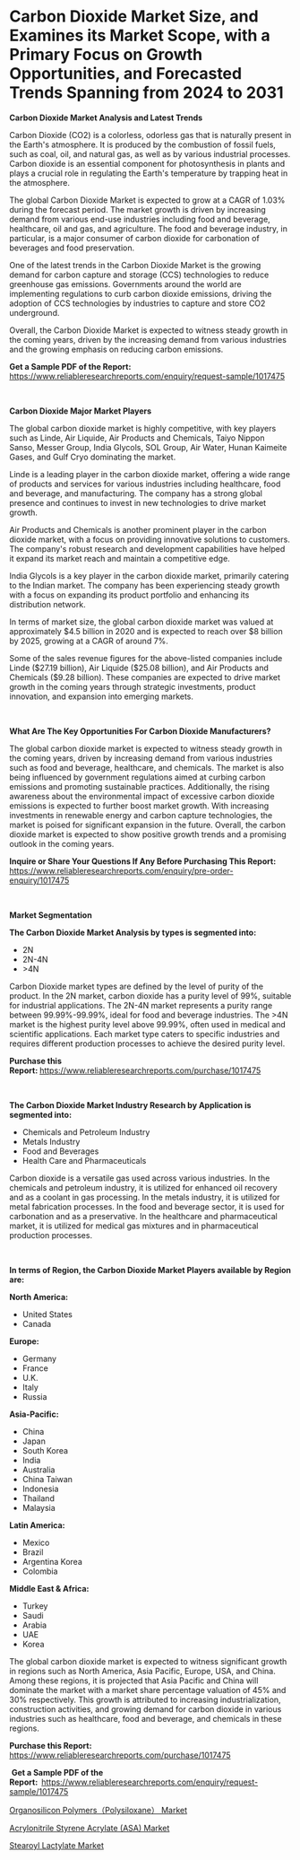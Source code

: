 <p><h1>Carbon Dioxide Market Size, and Examines its Market Scope, with a Primary Focus on Growth Opportunities, and Forecasted Trends Spanning from 2024 to 2031</h1></p><p><strong>Carbon Dioxide Market Analysis and Latest Trends</strong></p>
<p><p>Carbon Dioxide (CO2) is a colorless, odorless gas that is naturally present in the Earth's atmosphere. It is produced by the combustion of fossil fuels, such as coal, oil, and natural gas, as well as by various industrial processes. Carbon dioxide is an essential component for photosynthesis in plants and plays a crucial role in regulating the Earth's temperature by trapping heat in the atmosphere.</p><p>The global Carbon Dioxide Market is expected to grow at a CAGR of 1.03% during the forecast period. The market growth is driven by increasing demand from various end-use industries including food and beverage, healthcare, oil and gas, and agriculture. The food and beverage industry, in particular, is a major consumer of carbon dioxide for carbonation of beverages and food preservation.</p><p>One of the latest trends in the Carbon Dioxide Market is the growing demand for carbon capture and storage (CCS) technologies to reduce greenhouse gas emissions. Governments around the world are implementing regulations to curb carbon dioxide emissions, driving the adoption of CCS technologies by industries to capture and store CO2 underground.</p><p>Overall, the Carbon Dioxide Market is expected to witness steady growth in the coming years, driven by the increasing demand from various industries and the growing emphasis on reducing carbon emissions.</p></p>
<p><strong>Get a Sample PDF of the Report:&nbsp;</strong> <a href="https://www.reliableresearchreports.com/enquiry/request-sample/1017475">https://www.reliableresearchreports.com/enquiry/request-sample/1017475</a></p>
<p>&nbsp;</p>
<p><strong>Carbon Dioxide Major Market Players</strong></p>
<p><p>The global carbon dioxide market is highly competitive, with key players such as Linde, Air Liquide, Air Products and Chemicals, Taiyo Nippon Sanso, Messer Group, India Glycols, SOL Group, Air Water, Hunan Kaimeite Gases, and Gulf Cryo dominating the market. </p><p>Linde is a leading player in the carbon dioxide market, offering a wide range of products and services for various industries including healthcare, food and beverage, and manufacturing. The company has a strong global presence and continues to invest in new technologies to drive market growth. </p><p>Air Products and Chemicals is another prominent player in the carbon dioxide market, with a focus on providing innovative solutions to customers. The company's robust research and development capabilities have helped it expand its market reach and maintain a competitive edge.</p><p>India Glycols is a key player in the carbon dioxide market, primarily catering to the Indian market. The company has been experiencing steady growth with a focus on expanding its product portfolio and enhancing its distribution network.</p><p>In terms of market size, the global carbon dioxide market was valued at approximately $4.5 billion in 2020 and is expected to reach over $8 billion by 2025, growing at a CAGR of around 7%. </p><p>Some of the sales revenue figures for the above-listed companies include Linde ($27.19 billion), Air Liquide ($25.08 billion), and Air Products and Chemicals ($9.28 billion). These companies are expected to drive market growth in the coming years through strategic investments, product innovation, and expansion into emerging markets.</p></p>
<p>&nbsp;</p>
<p><strong>What Are The Key Opportunities For Carbon Dioxide Manufacturers?</strong></p>
<p><p>The global carbon dioxide market is expected to witness steady growth in the coming years, driven by increasing demand from various industries such as food and beverage, healthcare, and chemicals. The market is also being influenced by government regulations aimed at curbing carbon emissions and promoting sustainable practices. Additionally, the rising awareness about the environmental impact of excessive carbon dioxide emissions is expected to further boost market growth. With increasing investments in renewable energy and carbon capture technologies, the market is poised for significant expansion in the future. Overall, the carbon dioxide market is expected to show positive growth trends and a promising outlook in the coming years.</p></p>
<p><strong>Inquire or Share Your Questions If Any Before Purchasing This Report:</strong> <a href="https://www.reliableresearchreports.com/enquiry/pre-order-enquiry/1017475">https://www.reliableresearchreports.com/enquiry/pre-order-enquiry/1017475</a></p>
<p>&nbsp;</p>
<p><strong>Market Segmentation</strong></p>
<p><strong>The Carbon Dioxide Market Analysis by types is segmented into:</strong></p>
<p><ul><li>2N</li><li>2N-4N</li><li>>4N</li></ul></p>
<p><p>Carbon Dioxide market types are defined by the level of purity of the product. In the 2N market, carbon dioxide has a purity level of 99%, suitable for industrial applications. The 2N-4N market represents a purity range between 99.99%-99.99%, ideal for food and beverage industries. The >4N market is the highest purity level above 99.99%, often used in medical and scientific applications. Each market type caters to specific industries and requires different production processes to achieve the desired purity level.</p></p>
<p><strong>Purchase this Report:&nbsp;</strong><a href="https://www.reliableresearchreports.com/purchase/1017475">https://www.reliableresearchreports.com/purchase/1017475</a></p>
<p>&nbsp;</p>
<p><strong>The Carbon Dioxide Market Industry Research by Application is segmented into:</strong></p>
<p><ul><li>Chemicals and Petroleum Industry</li><li>Metals Industry</li><li>Food and Beverages</li><li>Health Care and Pharmaceuticals</li></ul></p>
<p><p>Carbon dioxide is a versatile gas used across various industries. In the chemicals and petroleum industry, it is utilized for enhanced oil recovery and as a coolant in gas processing. In the metals industry, it is utilized for metal fabrication processes. In the food and beverage sector, it is used for carbonation and as a preservative. In the healthcare and pharmaceutical market, it is utilized for medical gas mixtures and in pharmaceutical production processes.</p></p>
<p>&nbsp;</p>
<p><strong>In terms of Region, the Carbon Dioxide Market Players available by Region are:</strong></p>
<p>
    <p> <strong> North America: </strong>
        <ul>
            <li>United States</li>
            <li>Canada</li>
        </ul>
        </p> 
    <p> <strong> Europe: </strong>
        <ul>
            <li>Germany</li>
            <li>France</li>
            <li>U.K.</li>
            <li>Italy</li>
            <li>Russia</li>
        </ul>
        </p> 
    <p> <strong> Asia-Pacific: </strong>
        <ul>
            <li>China</li>
            <li>Japan</li>
            <li>South Korea</li>
            <li>India</li>
            <li>Australia</li>
            <li>China Taiwan</li>
            <li>Indonesia</li>
            <li>Thailand</li>
            <li>Malaysia</li>
        </ul>
        </p> 
    <p> <strong> Latin America: </strong>
        <ul>
            <li>Mexico</li>
            <li>Brazil</li>
            <li>Argentina Korea</li>
            <li>Colombia</li>
        </ul>
        </p> 
    <p> <strong> Middle East & Africa: </strong>
        <ul>
            <li>Turkey</li>
            <li>Saudi</li>
            <li>Arabia</li>
            <li>UAE</li>
            <li>Korea</li>
        </ul>
    </p>
    </p>
<p><p>The global carbon dioxide market is expected to witness significant growth in regions such as North America, Asia Pacific, Europe, USA, and China. Among these regions, it is projected that Asia Pacific and China will dominate the market with a market share percentage valuation of 45% and 30% respectively. This growth is attributed to increasing industrialization, construction activities, and growing demand for carbon dioxide in various industries such as healthcare, food and beverage, and chemicals in these regions.</p></p>
<p><strong>Purchase this Report: </strong><a href="https://www.reliableresearchreports.com/purchase/1017475">https://www.reliableresearchreports.com/purchase/1017475</a></p>
<p>&nbsp;<strong>Get a Sample PDF of the Report:&nbsp;&nbsp;</strong><a href="https://www.reliableresearchreports.com/enquiry/request-sample/1017475">https://www.reliableresearchreports.com/enquiry/request-sample/1017475</a></p>
<p><strong></strong></p>
<p><p><a href="https://view.publitas.com/reportprime-1/organosilicon-polymers-polysiloxane-market-size-market-trends-and-growth-outlook-forecasted-for-period-from-2023-to-2030/">Organosilicon Polymers（Polysiloxane） Market</a></p><p><a href="https://view.publitas.com/reportprime-1/acrylonitrile-styrene-acrylate-asa-market-offers-provide-insightful-data-for-the-time-period-from-2023-to-2030-and-also-provide-analysis-based-on-application-type-and-region/">Acrylonitrile Styrene Acrylate (ASA) Market</a></p><p><a href="https://view.publitas.com/reportprime-1/stearoyl-lactylate-market-analysis-and-market-size-global-industry-overview-market-segmentation-and-forecast-2023-to-2030/">Stearoyl Lactylate Market</a></p></p>